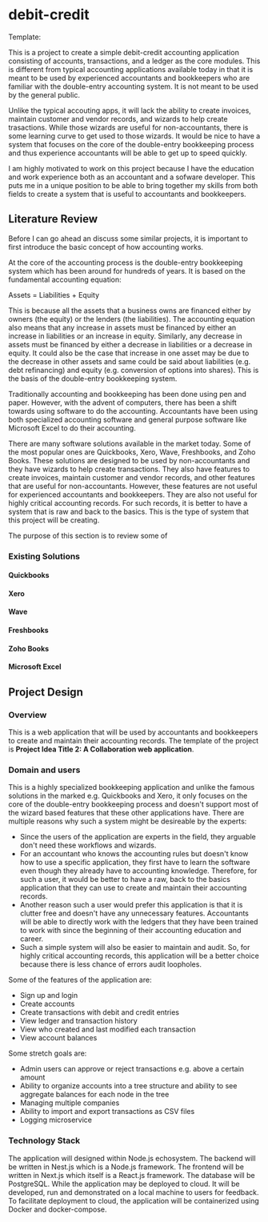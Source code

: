 # debit-credit

Template: 

This is a project to create a simple debit-credit accounting application consisting of accounts, transactions, and a ledger as the core modules. This is different from typical accounting applications available today in that it is meant to be used by experienced accountants and bookkeepers who are familiar with the double-entry accounting system. It is not meant to be used by the general public.

Unlike the typical accouting apps, it will lack the ability to create invoices, maintain customer and vendor records, and wizards to help create trasactions. While those wizards are useful for non-accountants, there is some learning curve to get used to those wizards. It would be nice to have a system that focuses on the core of the double-entry bookkeeping process and thus experience accountants will be able to get up to speed quickly.

I am highly motivated to work on this project because I have the education and work experience both as an accountant and a sofware developer. This puts me in a unique position to be able to bring together my skills from both fields to create a system that is useful to accountants and bookkeepers.


## Literature Review

Before I can go ahead an discuss some similar projects, it is important to first introduce the basic concept of how accounting works.

At the core of the accounting process is the double-entry bookkeeping system which has been around for hundreds of years. It is based on the fundamental accounting equation:

Assets = Liabilities + Equity

This is because all the assets that a business owns are financed either by owners (the equity) or the lenders (the liabilities). The accounting equation also means that any increase in assets must be financed by either an increase in liabilities or an increase in equity. Similarly, any decrease in assets must be financed by either a decrease in liabilities or a decrease in equity. It could also be the case that increase in one asset may be due to the decrease in other assets and same could be said about liabilities (e.g. debt refinancing) and equity (e.g. conversion of options into shares). This is the basis of the double-entry bookkeeping system.

Traditionally accounting and bookkeeping has been done using pen and paper. However, with the advent of computers, there has been a shift towards using software to do the accounting. Accountants have been using both specialized accounting software and general purpose software like Microsoft Excel to do their accounting.

 There are many software solutions available in the market today. Some of the most popular ones are Quickbooks, Xero, Wave, Freshbooks, and Zoho Books. These solutions are designed to be used by non-accountants and they have wizards to help create transactions. They also have features to create invoices, maintain customer and vendor records, and other features that are useful for non-accountants. However, these features are not useful for experienced accountants and bookkeepers. They are also not useful for highly critical accounting records. For such records, it is better to have a system that is raw and back to the basics. This is the type of system that this project will be creating.

The purpose of this section is to review some of 

### Existing Solutions

#### Quickbooks

#### Xero

#### Wave

#### Freshbooks

#### Zoho Books

#### Microsoft Excel


## Project Design

### Overview

This is a web application that will be used by accountants and bookkeepers to create and maintain their accounting records. The template of the project is **Project Idea Title 2: A Collaboration web application**.

### Domain and users

This is a highly specialized bookkeeping application and unlike the famous solutions in the marked e.g. Quickbooks and Xero, it only focuses on the core of the double-entry bookkeeping process and doesn't support most of the wizard based features that these other applications have. There are multiple reasons why such a system might be desireable by the experts:

- Since the users of the application are experts in the field, they arguable don't need these workflows and wizards.
- For an accountant who knows the accounting rules but doesn't know how to use a specific application, they first have to learn the software even though they already have to accounting knowledge. Therefore, for such a user, it would be better to have a raw, back to the basics application that they can use to create and maintain their accounting records.
- Another reason such a user would prefer this application is that it is clutter free and doesn't have any unnecessary features. Accountants will be able to directly work with the ledgers that they have been trained to work with since the beginning of their accounting education and career.
- Such a simple system will also be easier to maintain and audit. So, for highly critical accounting records, this application will be a better choice because there is less chance of errors audit loopholes.

Some of the features of the application are:

* Sign up and login
* Create accounts
* Create transactions with debit and credit entries
* View ledger and transaction history
* View who created and last modified each transaction
* View account balances

Some stretch goals are:

* Admin users can approve or reject transactions e.g. above a certain amount
* Ability to organize accounts into a tree structure and ability to see aggregate balances for each node in the tree
* Managing multiple companies
* Ability to import and export transactions as CSV files
* Logging microservice

### Technology Stack

The application will designed within Node.js echosystem. The backend will be written in Nest.js which is a Node.js framework. The frontend will be written in Next.js which itself is a React.js framework. The database will be PostgreSQL. While the application may be deployed to cloud. It will be developed, run and demonstrated on a local machine to users for feedback. To facilitate deployment to cloud, the application will be containerized using Docker and docker-compose.

